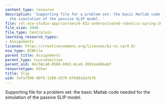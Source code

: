 ```yaml
---
content_type: resource
description: 'Supporting file for a problem set: the basic Matlab code needed for
  the simulation of the passive SLIP model. '
file: /ol-ocw-studio-app/courses/6-832-underactuated-robotics-spring-2009/7efa799690f61208d379676d01da7e76_slip.m
file_size: 3440
file_type: text/plain
learning_resource_types:
- Assignments
license: https://creativecommons.org/licenses/by-nc-sa/4.0/
ocw_type: OCWFile
parent_title: Assignments
parent_type: CourseSection
parent_uid: 04c58ca0-0560-b9d1-6ca6-2691ea66babf
resourcetype: Other
title: Slip
uid: 7efa7996-90f6-1208-d379-676d01da7e76
---
```

Supporting file for a problem set: the basic Matlab code needed for the simulation of the passive SLIP model. 